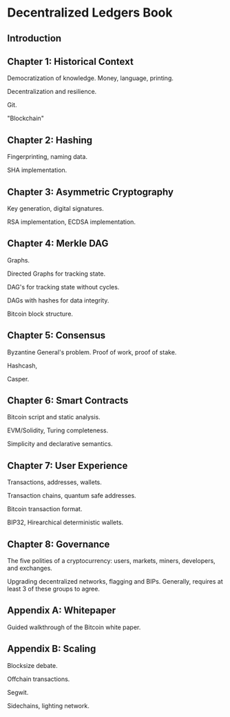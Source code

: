 # Decentralized Ledgers Book

## Introduction

## Chapter 1: Historical Context

Democratization of knowledge. Money, language, printing. 

Decentralization and resilience.

Git.

"Blockchain"

## Chapter 2: Hashing

Fingerprinting, naming data.

SHA implementation.

## Chapter 3: Asymmetric Cryptography

Key generation, digital signatures.

RSA implementation, ECDSA implementation.

## Chapter 4: Merkle DAG

Graphs.

Directed Graphs for tracking state.

DAG's for tracking state without cycles.

DAGs with hashes for data integrity.

Bitcoin block structure.

## Chapter 5: Consensus

Byzantine General's problem. Proof of work, proof of stake. 

Hashcash,

Casper.

## Chapter 6: Smart Contracts 

Bitcoin script and static analysis.

EVM/Solidity, Turing completeness.

Simplicity and declarative semantics.

## Chapter 7: User Experience

Transactions, addresses, wallets.

Transaction chains, quantum safe addresses.

Bitcoin transaction format.

BIP32, Hirearchical deterministic wallets. 

## Chapter 8: Governance

The five polities of a cryptocurrency: users, markets, miners, developers, and exchanges.

Upgrading decentralized networks, flagging and BIPs. Generally, requires at least 3 of these groups to agree. 

## Appendix A: Whitepaper

Guided walkthrough of the Bitcoin white paper.

## Appendix B: Scaling

Blocksize debate.

Offchain transactions.

Segwit. 

Sidechains, lighting network. 
